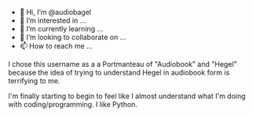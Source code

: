 - 👋 Hi, I’m @audiobagel
- 👀 I’m interested in ...
- 🌱 I’m currently learning ...
- 💞️ I’m looking to collaborate on ...
- 📫 How to reach me ...

<!---
audiobagel/audiobagel is a ✨ special ✨ repository because its `README.md` (this file) appears on your GitHub profile.
You can click the Preview link to take a look at your changes.
--->

I chose this username as a a Portmanteau of "Audiobook" and "Hegel" because the idea of trying to understand Hegel in audiobook form is terrifying to me.

I'm finally starting to begin to feel like I almost understand what I'm doing with coding/programming. I like Python.

